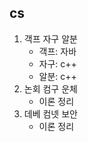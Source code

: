 ## cs
1. 객프 자구 알분
    - 객프: 자바
    - 자구: c++
    - 알분: c++
2. 논회 컴구 운체
    - 이론 정리
3. 데베 컴넷 보안
    - 이론 정리
